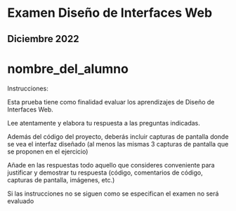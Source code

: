# Examen Diseño de Interfaces Web
## Diciembre 2022

# nombre_del_alumno

Instrucciones:

Esta prueba tiene como finalidad evaluar los aprendizajes de Diseño de Interfaces Web.

Lee atentamente y elabora tu respuesta a las preguntas indicadas.

Además del código del proyecto, deberás incluir capturas de pantalla donde se vea el interfaz diseñado (al menos las mismas 3 capturas de pantalla que se proponen en el ejercicio) 

Añade en las respuestas todo aquello que consideres conveniente para justificar y demostrar tu respuesta (código, comentarios de código, capturas de pantalla, imágenes, etc.) 

Si las instrucciones no se siguen como se especifican el examen no será evaluado 
